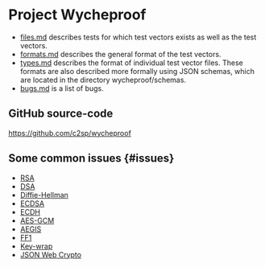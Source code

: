 # Project Wycheproof

<!-- a list of links to the documentation -->

*   [files.md](files.md) describes tests for which test vectors exists as well
    as the test vectors.
*   [formats.md](formats.md) describes the general format of the test vectors.
*   [types.md](types.md) describes the format of individual test vector files.
    These formats are also described more formally using JSON schemas, which are
    located in the directory wycheproof/schemas.
*   [bugs.md](bugs.md) is a list of bugs.

## GitHub source-code

https://github.com/c2sp/wycheproof

## Some common issues {#issues}

*   [RSA](rsa.md)
*   [DSA](dsa.md)
*   [Diffie-Hellman](dh.md)
*   [ECDSA](ecdsa.md)
*   [ECDH](ecdh.md)
*   [AES-GCM](aesgcm.md)
*   [AEGIS](aegis.md)
*   [FF1](ff1.md)
*   [Key-wrap](key_wrap.md)
*   [JSON Web Crypto](json_web_crypto.md)

